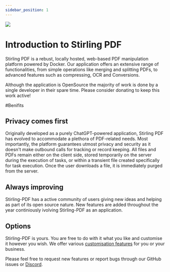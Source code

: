 ```yaml
---
sidebar_position: 1
---
```


![](https://raw.githubusercontent.com/Frooodle/Stirling-PDF/main/docs/stirling.png)

# Introduction to Stirling PDF

Stirling PDF is a rebust, locally hosted, web-based PDF manipulation platform powered by Docker. Our application offers an extensive range of functionalities, from simple operations like merging and splitting PDFs, to advanced features such as compressing, OCR and Conversions. 

Although the application is OpenSource the majority of work is done by a single developer in their spare time. Please consider donating to keep this work active!

#Benifits 

## Privacy comes first
Originally developed as a purely ChatGPT-powered application, Stirling PDF has evolved to accommodate a plethora of PDF-related needs. Most importantly, the platform guarantees utmost privacy and security as it doesn't make outbound calls for tracking or record keeping. All files and PDFs remain either on the client side, stored temporarily on the server during the execution of tasks, or within a transient file created specifically for task execution. Once the user downloads a file, it is immediately purged from the server.


## Always improving
Stirling-PDF has a active community of users giving new ideas and helping as part of its open source nature. New features are added throughout the year continiously ivolving Stirling-PDF as an application.

## Options
Stirling-PDF is yours.
You are free to do with it what you like and customise it however you wish. We offer various [customisation features](http://TODO) for you or your business. 


Please feel free to request new features or report bugs through our GitHub issues or [Discord](https://discord.gg/Cn8pWhQRxZ).
